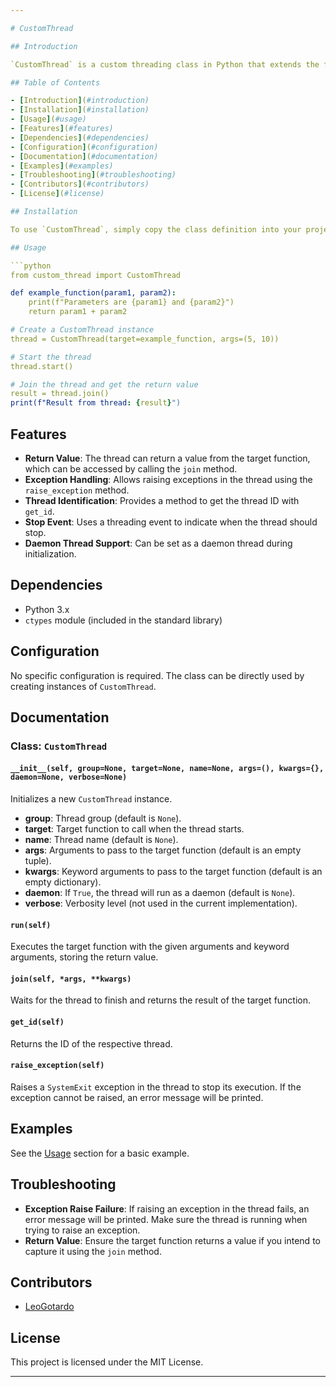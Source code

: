 ```yaml
---

# CustomThread

## Introduction

`CustomThread` is a custom threading class in Python that extends the functionality of the standard `threading.Thread` class. It provides additional features such as returning the result of the target function, raising exceptions in the thread, and more control over the thread lifecycle.

## Table of Contents

- [Introduction](#introduction)
- [Installation](#installation)
- [Usage](#usage)
- [Features](#features)
- [Dependencies](#dependencies)
- [Configuration](#configuration)
- [Documentation](#documentation)
- [Examples](#examples)
- [Troubleshooting](#troubleshooting)
- [Contributors](#contributors)
- [License](#license)

## Installation

To use `CustomThread`, simply copy the class definition into your project. Ensure you have Python installed (version 3.x is recommended).

## Usage

```python
from custom_thread import CustomThread

def example_function(param1, param2):
    print(f"Parameters are {param1} and {param2}")
    return param1 + param2

# Create a CustomThread instance
thread = CustomThread(target=example_function, args=(5, 10))

# Start the thread
thread.start()

# Join the thread and get the return value
result = thread.join()
print(f"Result from thread: {result}")
```

## Features

- **Return Value**: The thread can return a value from the target function, which can be accessed by calling the `join` method.
- **Exception Handling**: Allows raising exceptions in the thread using the `raise_exception` method.
- **Thread Identification**: Provides a method to get the thread ID with `get_id`.
- **Stop Event**: Uses a threading event to indicate when the thread should stop.
- **Daemon Thread Support**: Can be set as a daemon thread during initialization.

## Dependencies

- Python 3.x
- `ctypes` module (included in the standard library)

## Configuration

No specific configuration is required. The class can be directly used by creating instances of `CustomThread`.

## Documentation

### Class: `CustomThread`

#### `__init__(self, group=None, target=None, name=None, args=(), kwargs={}, daemon=None, verbose=None)`
Initializes a new `CustomThread` instance.

- **group**: Thread group (default is `None`).
- **target**: Target function to call when the thread starts.
- **name**: Thread name (default is `None`).
- **args**: Arguments to pass to the target function (default is an empty tuple).
- **kwargs**: Keyword arguments to pass to the target function (default is an empty dictionary).
- **daemon**: If `True`, the thread will run as a daemon (default is `None`).
- **verbose**: Verbosity level (not used in the current implementation).

#### `run(self)`
Executes the target function with the given arguments and keyword arguments, storing the return value.

#### `join(self, *args, **kwargs)`
Waits for the thread to finish and returns the result of the target function.

#### `get_id(self)`
Returns the ID of the respective thread.

#### `raise_exception(self)`
Raises a `SystemExit` exception in the thread to stop its execution. If the exception cannot be raised, an error message will be printed.

## Examples

See the [Usage](#usage) section for a basic example.

## Troubleshooting

- **Exception Raise Failure**: If raising an exception in the thread fails, an error message will be printed. Make sure the thread is running when trying to raise an exception.
- **Return Value**: Ensure the target function returns a value if you intend to capture it using the `join` method.

## Contributors

- [LeoGotardo](https://github.com/LeoGotardo)

## License

This project is licensed under the MIT License.

---
```

